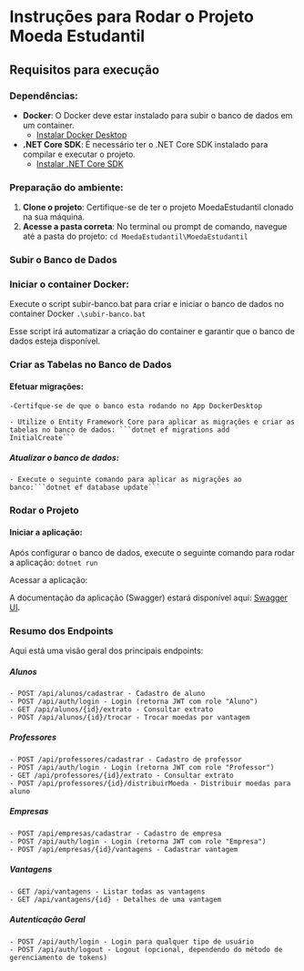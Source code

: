 ﻿# Instruções para Rodar o Projeto Moeda Estudantil

## Requisitos para execução

### Dependências:
- **Docker**: O Docker deve estar instalado para subir o banco de dados em um container.
  - [Instalar Docker Desktop](https://www.docker.com/products/docker-desktop/)
- **.NET Core SDK**: É necessário ter o .NET Core SDK instalado para compilar e executar o projeto.
  - [Instalar .NET Core SDK](https://dotnet.microsoft.com/download/dotnet)

### Preparação do ambiente:

1. **Clone o projeto**: Certifique-se de ter o projeto MoedaEstudantil clonado na sua máquina.
2. **Acesse a pasta correta**: No terminal ou prompt de comando, navegue até a pasta do projeto:
   ```cd MoedaEstudantil\MoedaEstudantil```
   
### Subir o Banco de Dados

### Iniciar o container Docker:

Execute o script subir-banco.bat para criar e iniciar o banco de dados no container Docker ```.\subir-banco.bat```

Esse script irá automatizar a criação do container e garantir que o banco de dados esteja disponível.

### Criar as Tabelas no Banco de Dados

#### Efetuar migrações:

    -Certifque-se de que o banco esta rodando no App DockerDesktop
    
    - Utilize o Entity Framework Core para aplicar as migrações e criar as tabelas no banco de dados: ```dotnet ef migrations add InitialCreate```

##### Atualizar o banco de dados:

    - Execute o seguinte comando para aplicar as migrações ao banco:```dotnet ef database update```

### Rodar o Projeto

#### Iniciar a aplicação:

Após configurar o banco de dados, execute o seguinte comando para rodar a aplicação:
```dotnet run```

Acessar a aplicação:

A documentação da aplicação (Swagger) estará disponível aqui: [Swagger UI](https://localhost:7065/swagger/index.html).


### Resumo dos Endpoints

Aqui está uma visão geral dos principais endpoints:

##### Alunos

    - POST /api/alunos/cadastrar - Cadastro de aluno
    - POST /api/auth/login - Login (retorna JWT com role "Aluno")
    - GET /api/alunos/{id}/extrato - Consultar extrato
    - POST /api/alunos/{id}/trocar - Trocar moedas por vantagem

##### Professores

    - POST /api/professores/cadastrar - Cadastro de professor
    - POST /api/auth/login - Login (retorna JWT com role "Professor")
    - GET /api/professores/{id}/extrato - Consultar extrato
    - POST /api/professores/{id}/distribuirMoeda - Distribuir moedas para aluno

##### Empresas

    - POST /api/empresas/cadastrar - Cadastro de empresa
    - POST /api/auth/login - Login (retorna JWT com role "Empresa")
    - POST /api/empresas/{id}/vantagens - Cadastrar vantagem

##### Vantagens

    - GET /api/vantagens - Listar todas as vantagens
    - GET /api/vantagens/{id} - Detalhes de uma vantagem

##### Autenticação Geral

    - POST /api/auth/login - Login para qualquer tipo de usuário
    - POST /api/auth/logout - Logout (opcional, dependendo do método de gerenciamento de tokens)